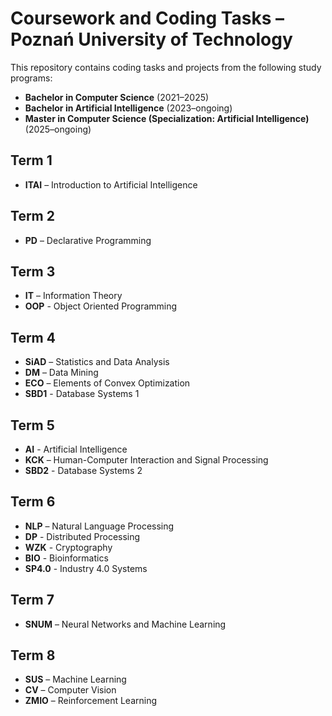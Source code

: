 # Coursework and Coding Tasks – Poznań University of Technology

This repository contains coding tasks and projects from the following study programs:

- **Bachelor in Computer Science** (2021–2025)
- **Bachelor in Artificial Intelligence** (2023–ongoing)
- **Master in Computer Science (Specialization: Artificial Intelligence)** (2025–ongoing)

## Term 1

- **ITAI** – Introduction to Artificial Intelligence

## Term 2

- **PD** – Declarative Programming

## Term 3

- **IT** – Information Theory
- **OOP** - Object Oriented Programming

## Term 4

- **SiAD** – Statistics and Data Analysis
- **DM** – Data Mining
- **ECO** – Elements of Convex Optimization
- **SBD1** - Database Systems 1

## Term 5

- **AI** - Artificial Intelligence
- **KCK** – Human-Computer Interaction and Signal Processing
- **SBD2** - Database Systems 2

## Term 6

- **NLP** – Natural Language Processing
- **DP** - Distributed Processing
- **WZK** - Cryptography
- **BIO** - Bioinformatics
- **SP4.0** - Industry 4.0 Systems

## Term 7

- **SNUM** – Neural Networks and Machine Learning

## Term 8

- **SUS** – Machine Learning
- **CV** – Computer Vision
- **ZMIO** – Reinforcement Learning
